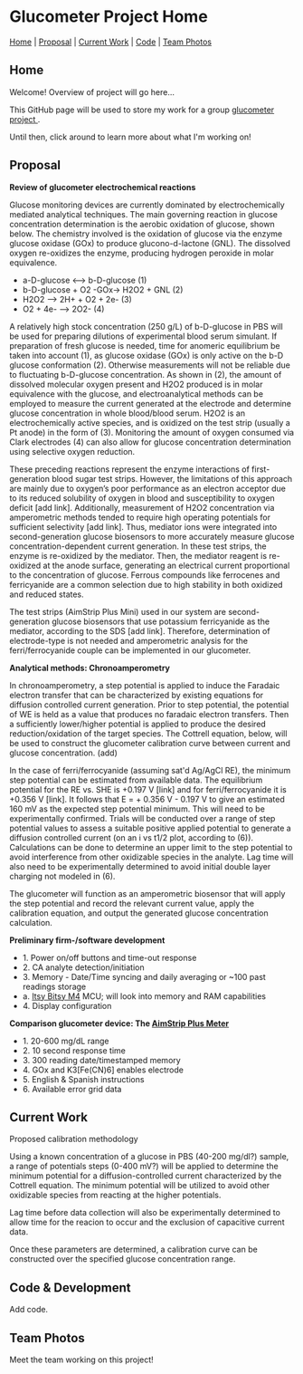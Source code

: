 <link rel="stylesheet" href="style.css">

# Glucometer Project Home
 
[Home](#home) | [Proposal](#proposal) | [Current Work](#work) | [Code](#code) | [Team Photos](#team)

<div id="home"></div>
<div id="proposal"></div>
<div id="work"></div>
<div id="code"></div>
<div id="team"></div>


<div class="tab-content" id="content-home">
  <h2>Home</h2>
  <p>Welcome! Overview of project will go here...</p>
  <p>This GitHub page will be used to store my work for a group <a href="https://bpaulina25.github.io/CBE3300B/">  glucometer project </a>.</p>
  <p>Until then, click around to learn more about what I'm working on!</p>
</div>

<div class="tab-content" id="content-proposal">
  <h2>Proposal</h2>
  <p><b>Review of glucometer electrochemical reactions</b></p>
  <p>Glucose monitoring devices are currently dominated by electrochemically mediated analytical techniques. The main governing reaction in glucose concentration determination is the aerobic oxidation of glucose, shown below. The chemistry involved is the oxidation of glucose via the enzyme glucose oxidase (GOx) to produce glucono-d-lactone (GNL). The dissolved oxygen re-oxidizes the enzyme, producing hydrogen peroxide in molar equivalence.
  <ul>
  <li>a-D-glucose <--> b-D-glucose        (1)</li>
  <li>b-D-glucose + O2 -GOx-> H2O2 + GNL  (2)</li>
  <li>H2O2 --> 2H+ + O2 + 2e-             (3)</li>
  <li>O2 + 4e- --> 2O2-                   (4)</li>
  </ul>
  <p>A relatively high stock concentration (250 g/L) of b-D-glucose in PBS will be used for preparing dilutions of experimental blood serum simulant. If preparation of fresh glucose is needed, time for anomeric equilibrium be taken into account (1), as glucose oxidase (GOx) is only active on the b-D glucose conformation (2). Otherwise measurements will not be reliable due to fluctuating b-D-glucose concentration. As shown in (2), the amount of dissolved molecular oxygen present and H2O2 produced is in molar equivalence with the glucose, and electroanalytical methods can be employed to measure the current generated at the electrode and determine glucose concentration in whole blood/blood serum. H2O2 is an electrochemically active species, and is oxidized on the test strip (usually a Pt anode) in the form of (3). Monitoring the amount of oxygen consumed via Clark electrodes (4) can also allow for glucose concentration determination using selective oxygen reduction. </p>

  <p>These preceding reactions represent the enzyme interactions of first-generation blood sugar test strips. However, the limitations of this approach are mainly due to oxygen’s poor performance as an electron acceptor due to its reduced solubility of oxygen in blood and susceptibility to oxygen deficit [add link]. Additionally, measurement of H2O2 concentration via amperometric methods tended to require high operating potentials for sufficient selectivity [add link]. Thus, mediator ions were integrated into second-generation glucose biosensors to more accurately measure glucose concentration-dependent current generation. In these test strips, the enzyme is re-oxidized by the mediator. Then, the mediator reagent is re-oxidized at the anode surface, generating an electrical current proportional to the concentration of glucose. Ferrous compounds like ferrocenes and ferricyanide are a common selection due to high stability in both  oxidized and reduced states. 
   
  <p>The test strips (AimStrip Plus Mini) used in our system are second-generation glucose biosensors that use potassium ferricyanide as the mediator, according to the SDS [add link]. Therefore, determination of electrode-type is not needed and amperometric analysis for the ferri/ferrocyanide couple can be implemented in our glucometer.</p>
  
  <p><b>Analytical methods: Chronoamperometry</b></p>

  <p>In chronoamperometry, a step potential is applied to induce the Faradaic electron transfer that can be characterized by existing equations for diffusion controlled current generation. Prior to step potential, the potential of WE is held as a value that produces no faradaic electron transfers. Then a sufficiently lower/higher potential is applied to produce the desired reduction/oxidation of the target species. The Cottrell equation, below, will be used to construct the glucometer calibration curve between current and glucose concentration. (add) </p>
  
  <p>In the case of ferri/ferrocyanide (assuming sat'd Ag/AgCl RE), the minimum step potential can be estimated from available data. The equilibrium potential for the RE vs. SHE is +0.197 V [link] and for ferri/ferrocyanide it is +0.356 V [link]. It follows that E = + 0.356 V - 0.197 V to give an estimated 160 mV as the expected step potential minimum. This will need to be experimentally confirmed. Trials will be conducted over a range of step potential values to assess a suitable positive applied potential to generate a diffusion controlled current (on an i vs t1/2 plot, according to (6)). Calculations can be done to determine an upper limit to the step potential to avoid interference from other oxidizable species in the analyte. Lag time will also need to be experimentally determined to avoid initial double layer charging not modeled in (6).</p>

  <p>The glucometer will function as an amperometric biosensor that will apply the step potential and record the relevant current value, apply the calibration equation, and output the generated glucose concentration calculation. </p>


  <p><b>Preliminary firm-/software development</b></p>
    <ul>
    <li>1. Power on/off buttons and time-out response </li>
    <li>2. CA analyte detection/initiation </li>
    <li>3. Memory - Date/Time syncing and daily averaging or ~100 past readings storage </li>
    <li>     a. <a href="https://www.adafruit.com/product/3800">Itsy Bitsy M4</a> MCU; will look into memory and RAM capabilities</li>
    <li>4. Display configuration </li>
    </ul>

  <p><b>Comparison glucometer device: The <a href="https://www.germainelabs.com/wp-content/uploads/2020/08/AimStrip-Plus-BG-Flyer-02-19.pdf"> AimStrip Plus Meter</a></b></p>
    <ul>
    <li>1. 20-600 mg/dL range </li>
    <li>2. 10 second response time </li>
    <li>3. 300 reading date/timestamped memory </li>
    <li>4. GOx and K3[Fe(CN)6] enables electrode </li>
    <li>5. English & Spanish instructions </li>
    <li>6. Available error grid data </li>
    </ul>  
</div>

<div class="tab-content" id="content-work">
  <h2>Current Work</h2>
  <p>Proposed calibration methodology </p>
  <p> Using a known concentration of a glucose in PBS (40-200 mg/dl?) sample, a range of potentials steps (0-400 mV?) will be applied to determine the minimum potential for a diffusion-controlled current characterized by the Cottrell equation. The minimum potential will be utilized to avoid other oxidizable species from reacting at the higher potentials.</p>
  <p> Lag time before data collection will also be experimentally determined to allow time for the reacion to occur and the exclusion of capacitive current data. </p>
  <p> Once these parameters are determined, a calibration curve can be constructed over the specified glucose concentration range. </p>

</div>

<div class="tab-content" id="content-code">
  <h2>Code & Development</h2>
  <p>Add code.</p>
</div>

<div class="tab-content" id="content-team">
  <h2>Team Photos</h2>
  <p>Meet the  team working on this project!</p>
</div>

